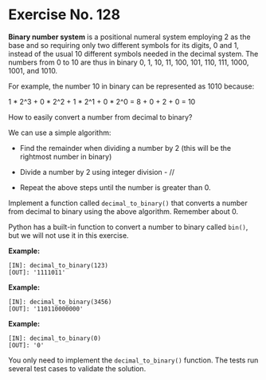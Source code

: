 # Exercise No. 128

**Binary number system** is a positional numeral system employing 2 as the base and so requiring only two different symbols for its digits, 0 and 1, instead of the usual 10 different symbols needed in the decimal system. The numbers from 0 to 10 are thus in binary 0, 1, 10, 11, 100, 101, 110, 111, 1000, 1001, and 1010.

For example, the number 10 in binary can be represented as 1010 because:

1 * 2^3 + 0 * 2^2 + 1 * 2^1 + 0 * 2^0 = 8 + 0 + 2 + 0 = 10


How to easily convert a number from decimal to binary?

We can use a simple algorithm:

-   Find the remainder when dividing a number by 2 (this will be the rightmost number in binary)

-   Divide a number by 2 using integer division - //

-   Repeat the above steps until the number is greater than 0.


Implement a function called `decimal_to_binary()` that converts a number from decimal to binary using the above algorithm. Remember about 0.


Python has a built-in function to convert a number to binary called `bin()`, but we will not use it in this exercise.


**Example:**


    [IN]: decimal_to_binary(123)
    [OUT]: '1111011'


**Example:**


    [IN]: decimal_to_binary(3456)
    [OUT]: '110110000000'


**Example:**


    [IN]: decimal_to_binary(0)
    [OUT]: '0'


You only need to implement the `decimal_to_binary()` function. The tests run several test cases to validate the solution.